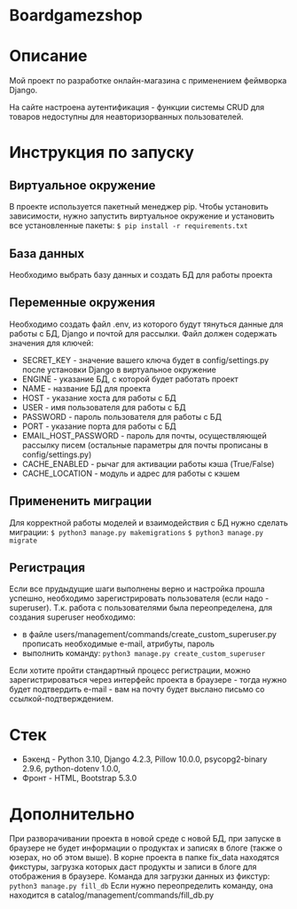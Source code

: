 # Boardgamezshop

# Описание
Мой проект по разработке онлайн-магазина с применением феймворка Django.

На сайте настроена аутентификация - функции системы CRUD для товаров недоступны для неавторизорванных пользователей.

# Инструкция по запуску

## Виртуальное окружение
В проекте используется пакетный менеджер pip. 
Чтобы установить зависимости, нужно запустить виртуальное окружение и установить все установленные пакеты:
`$ pip install -r requirements.txt`


## База данных
Необходимо выбрать базу данных и создать БД для работы проекта

## Переменные окружения
Необходимо создать файл .env, из которого будут тянуться данные для работы с БД, Django и почтой для рассылки.
Файл должен содержать значения для ключей:
- SECRET_KEY - значение вашего ключа будет в config/settings.py после установки Django в виртуальное окружение
- ENGINE - указание БД, с которой будет работать проект
- NAME - название БД для проекта
- HOST - указание хоста для работы с БД
- USER - имя пользователя для работы с БД
- PASSWORD - пароль пользователя для работы с БД
- PORT - указание порта для работы с БД
- EMAIL_HOST_PASSWORD - пароль для почты, осуществляющей рассылку писем (остальные параметры для почты прописаны в config/settings.py)
- CACHE_ENABLED - рычаг для активации работы кэша (True/False)
- CACHE_LOCATION - модуль и адрес для работы с кэшем

## Примененить миграции
Для корректной работы моделей и взаимодействия с БД нужно сделать миграции: 
`$ python3 manage.py makemigrations`
`$ python3 manage.py migrate`

## Регистрация
Если все прудыдущие шаги выполнены верно и настройка прошла успешно, необходимо зарегистрировать пользователя (если надо - superuser).
Т.к. работа с пользователями была переопределена, для создания superuser необходимо:
- в файле users/management/commands/create_custom_superuser.py прописать необходимые e-mail, атрибуты, пароль
- выполнить команду: `python3 manage.py create_custom_superuser`

Если хотите пройти стандартный процесс регистрации, можно зарегистрироваться через интерфейс проекта в браузере - тогда нужно будет подтвердить e-mail - 
вам на почту будет выслано письмо со ссылкой-подтверждением.

# Стек
- Бэкенд - Python 3.10, Django 4.2.3, Pillow 10.0.0, psycopg2-binary 2.9.6, python-dotenv 1.0.0, 
- Фронт - HTML, Bootstrap 5.3.0

# Дополнительно
При разворачивании проекта в новой среде с новой БД, при запуске в браузере не будет информации о продуктах и записях в блоге
(также о юзерах, но об этом выше).
В корне проекта в папке fix_data находятся фикстуры, загрузка которых даст продукты и записи в блоге для отображения в браузере.
Команда для загрузки данных из фикстур: `python3 manage.py fill_db`
Если нужно переопределить команду, она находится в catalog/management/commands/fill_db.py
